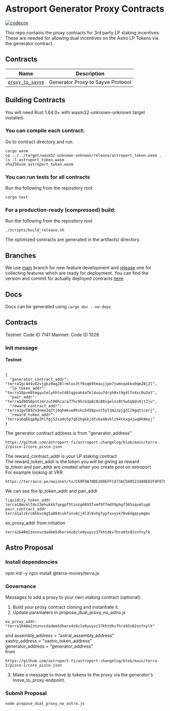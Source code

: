 # Astroport Generator Proxy Contracts

[![codecov](https://codecov.io/gh/astroport-fi/astro-generator-proxy-contracts/branch/main/graph/badge.svg?token=ZCO1D3AGSM)](https://codecov.io/gh/astroport-fi/astro-generator-proxy-contracts)

This repo contains the proxy contracts for 3rd party LP staking incentives.
These are needed for allowing dual incentives on the Astro LP Tokens via the generator contract.

## Contracts

| Name                           | Description                      |
| ------------------------------ | -------------------------------- |
| [`proxy_to_sayve`](contracts/proxy_to_sayve) | Generator Proxy to Sayve Protocol |

## Building Contracts

You will need Rust 1.64.0+ with wasm32-unknown-unknown target installed.

### You can compile each contract:
Go to contract directory and run 
    
```
cargo wasm
cp ../../target/wasm32-unknown-unknown/release/astroport_token.wasm .
ls -l astroport_token.wasm
sha256sum astroport_token.wasm
```

### You can run tests for all contracts
Run the following from the repository root

```
cargo test
```

### For a production-ready (compressed) build:
Run the following from the repository root

```
./scripts/build_release.sh
```

The optimized contracts are generated in the artifacts/ directory.

## Branches

We use [main](https://github.com/astroport-fi/astro-generator-proxy-contracts/tree/main) branch for new feature development and [release](https://github.com/astroport-fi/astro-generator-proxy-contracts/tree/release) one for collecting features which are ready for deployment. You can find the version and commit for actually deployed contracts [here](https://github.com/astroport-fi/astroport-changelog).

## Docs

Docs can be generated using `cargo doc --no-deps`

## Contracts
Testnet: Code ID 7141
Mainnet: Code ID 1028

### Init message
#### Testnet
```

{
  "generator_contract_addr": "terra1gc4d4v82vjgkz0ag28lrmlxx3tf6sq69tmaujjpe7jwmnqakkx0qm28j2l",
  "lp_token_addr": "terra18pvm8tmgyutmlykhtwt48lqgvak4afkl4uuu7dryh8xt9g4lfn4sc0u3xt",
  "pair_addr": "terra1d9058pntz4rzut00hcara77hc9hrm3p8c0c88sgelnz8t5w5q6ds0jt2ju",
  "reward_contract_addr": "terra1gv5852s3nme2q7tj6qhmkve8hsku5d58pvxt5yt3m2zpjg3l29gqtzcerj",
  "reward_token_addr": "terra16q6kqp0p2hlfgj52sadv5p7qh2hgkkjdfske48vklz94tkxg4jwq8k8myj"
}
```

The generator contract address is from "generator_address"
```
https://github.com/astroport-fi/astroport-changelog/blob/main/terra-2/pisco-1/core_pisco.json
```
The reward_contract_addr is your LP staking contract <br>
The reward_token_addr is the token you will be giving as reward <br>
lp_token and pair_addr are created when you create pool on astroport <br>
For example looking at VKR
```
https://terrasco.pe/mainnet/tx/C69F9A70DE209EFFC473ACD40522480E02F8F0706076B33CD7C58ECA23CA45B7
``` 
We can see the lp_token_addr and pair_addr
```
liquidity_token_addr    terra18mcmlf4v23ehukkh7qxgpf5tznzg6893fxmf9ffmdt9phgf365zqvmlug6
pair_contract_addr  terra1alzkrc6hkvs8g5a064cukfxnv0jj4l3l8vhgfypfxvysk78v6dgqsymgmv
```
ex_proxy_addr from initiation
```
terra1648m2znznvcdadem5dherx4z8zle8yuyxz37khtdkv7hra93s02snfnylk
```


## Astro Proposal
### Install dependencies
npm init -y
npm install @terra-money/terra.js



### Governance
Messages to add a proxy to your own staking contract (optional):
1. Build your proxy contract cloning and instantiate it.
2. Update paramaters in propose_dual_proxy_no_astro.js 
```
ex_proxy_addr: "terra1648m2znznvcdadem5dherx4z8zle8yuyxz37khtdkv7hra93s02snfnylk"
```
and
assembly_address = "astral_assembly_address" <br>
xastro_address = "xastro_token_address" <br>
generator_address = "generator_address" <br>
from 
```
https://github.com/astroport-fi/astroport-changelog/blob/main/terra-2/pisco-1/core_pisco.json
```
3. Make a message to move lp tokens to the proxy via the generator's move_to_proxy endpoint.


### Submit Proposal
```
node propose_dual_proxy_no_astro.js
```
